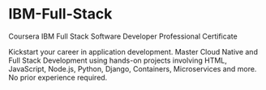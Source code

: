 # IBM-Full-Stack
Coursera IBM Full Stack Software Developer Professional Certificate

Kickstart your career in application development. Master Cloud Native and Full Stack Development using hands-on projects involving HTML, JavaScript, Node.js, Python, Django, Containers, Microservices and more. No prior experience required.
